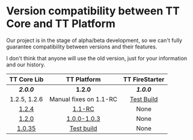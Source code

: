 Version compatibility between TT Core and TT Platform 
=========

Our project is in the stage of alpha/beta development, so we can't fully guarantee compatibility between versions and their features.

I don't think that anyone will use the old version, just for your information and our history.

| TT Core Lib   | TT Platform   | TT FireStarter
| :-----------: |:-------------:| :------------:
| ***2.0.0***	| **1.2.0** | ***1.0.0***
| 1.2.5, 1.2.6 | Manual fixes on 1.1-RC |  [Test Build](https://github.com/Plain-Solutions/tt-firestarter/tree/89beaac16401a6de89a47a20c52597736e802498)
| [1.2.4](http://github.com/Plain-Solutions/tt-core/releases/tag/1.2.4) | [1.1-RC](https://github.com/Plain-Solutions/tt-platform/tree/2a80eb585553218dea9b5787e313d9dec28d3775) | None
| [1.2.0](https://github.com/Plain-Solutions/tt-core/releases/tag/1.2.0)      | [1.0.0-1.0.3](https://github.com/Plain-Solutions/tt-platform/releases/tag/1.0.0)     | None     
| [1.0.35](https://github.com/Plain-Solutions/tt-core/releases/tag/1.0.35) | [Test build](https://github.com/Plain-Solutions/tt-platform/tree/61d257621f82616c0a6e0f36d209ad546850b1dd)| None 